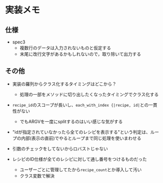 実装メモ
====

仕様
----

- spec3
    - 複数行のデータは入力されないものと仮定する
    - 末尾に改行文字があるかもしれないので，取り除いて出力する

その他
----

- 実装の羅列からクラス化するタイミングはどこから？
    - 処理の一部をメソッドに切り出したくなったタイミングでクラス化する

- `recipe_id`のスコープが長いし、`each_with_index {|recipe, id|`との一貫性がない
    - でもARGVを一度にsplitするのはいい感じな気がする

- "idが指定されていなかったら全てのレシピを表示する"という判定は、ループの内部(表示の直前)でやるとループまで同じ処理を使いまわせる
- 引数のチェックをしてないからロバストじゃない

- レシピのID仕様が全てのレシピに対して通し番号をつけるものだった
    - ユーザーごとに管理してたから`recipe_count`とか導入して汚い
    - クラス変数で解決

